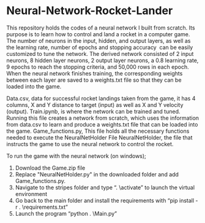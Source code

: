 # Neural-Network-Rocket-Lander

This repository holds the codes of a neural network I built from scratch. Its purpose is to learn how to control and land a rocket in a computer game. The number of neurons in the input, hidden, and output layers, as well as the learning rate, number of epochs and stopping accuracy  can be easily customized to tune the network. The derived network consisted of 2 input neurons, 8 hidden layer neurons, 2 output layer neurons, a 0.8 learning rate, 9 epochs to reach the stopping criteria, and 50,000 rows in each epoch. When the neural network finishes training, the corresponding weights between each layer are saved to a weights.txt file so that they can be loaded into the game.

Data.csv, data for successful rocket landings taken from the game, it has 4 columns, X and Y distance to target (input) as well as X and Y velocity (output).
Train.ipynb, is where the network can be trained and tuned. Running this file creates a network from scratch, which uses the information from data.csv to learn and produce a weights.txt file that can be loaded into the game.
Game_functions.py, This file holds all the necessary functions needed to execute the NeuralNetHolder File
NeuralNetHolder, the file that instructs the game to use the neural network to control the rocket.

To run the game with the neural network (on windows); 

1. Download the Game.zip file
2. Replace "NeuralNetHolder.py" in the downloaded folder and add Game_functions.py.
3. Navigate to the stripes folder and type “. \activate” to launch the virtual environment
4. Go back to the main folder and install the requirements with “pip install -r . \requirements.txt”
5. Launch the program “python . \Main.py”
